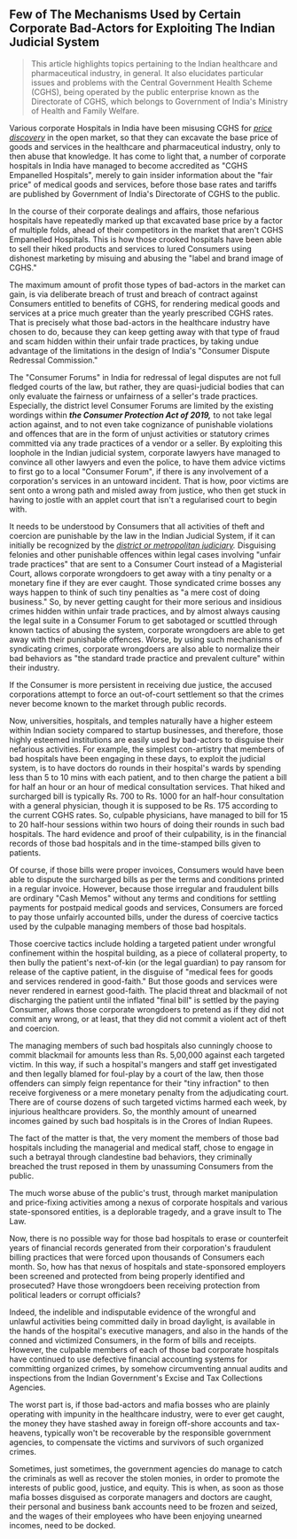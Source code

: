## Few of The Mechanisms Used by Certain Corporate Bad-Actors for Exploiting The Indian Judicial System

>This article highlights topics pertaining to the Indian healthcare and pharmaceutical industry, in general. It also elucidates particular issues and problems with the Central Government Health Scheme (CGHS), being operated by the public enterprise known as the Directorate of CGHS, which belongs to Government of India's Ministry of Health and Family Welfare. 

Various corporate Hospitals in India have been misusing CGHS for *[price discovery](https://en.wikipedia.org/wiki/Price_discovery)* in the open market, so that they can excavate the base price of goods and services in the healthcare and pharmaceutical industry, only to then abuse that knowledge. It has come to light that, a number of corporate hospitals in India have managed to become accredited as "CGHS Empanelled Hospitals", merely to gain insider information about the "fair price" of medical goods and services, before those base rates and tariffs are published by Government of India's Directorate of CGHS to the public. 

In the course of their corporate dealings and affairs, those nefarious hospitals have repeatedly marked up that excavated base price by a factor of multiple folds, ahead of their competitors in the market that aren't CGHS Empanelled Hospitals. This is how those crooked hospitals have been able to sell their hiked products and services to lured Consumers using dishonest marketing by misuing and abusing the "label and brand image of CGHS." 

The maximum amount of profit those types of bad-actors in the market can gain, is via deliberate breach of trust and breach of contract against Consumers entitled to benefits of CGHS, for rendering medical goods and services at a price much greater than the yearly prescribed CGHS rates. That is precisely what those bad-actors in the healthcare industry have chosen to do, because they can keep getting away with that type of fraud and scam hidden within their unfair trade practices, by taking undue advantage of the limitations in the design of India's "Consumer Dispute Redressal Commission."

The "Consumer Forums" in India for redressal of legal disputes are not full fledged courts of the law, but rather, they are quasi-judicial bodies that can only evaluate the fairness or unfairness of a seller's trade practices. Especially, the district level Consumer Forums are limited by the existing wordings within ***the Consumer Protection Act of 2019,*** to not take legal action against, and to not even take cognizance of punishable violations and offences that are in the form of unjust activities or statutory crimes committed via any trade practices of a vendor or a seller. By exploiting this loophole in the Indian judicial system, corporate lawyers have managed to convince all other lawyers and even the police, to have them advice victims to first go to a local "Consumer Forum", if there is any involvement of a corporation's services in an untoward incident. That is how, poor victims are sent onto a wrong path and misled away from justice, who then get stuck in having to jostle with an applet court that isn't a regularised court to begin with. 

It needs to be understood by Consumers that all activities of theft and coercion are punishable by the law in the Indian Judicial System, if it can initially be recognized by the *[district or metropolitan judiciary](https://en.wikipedia.org/wiki/Judiciary_of_India#Courts_Structure).* Disguising felonies and other punishable offences within legal cases involving "unfair trade practices" that are sent to a Consumer Court instead of a Magisterial Court, allows corporate wrongdoers to get away with a tiny penalty or a monetary fine if they are ever caught. Those syndicated crime bosses any ways happen to think of such tiny penalties as "a mere cost of doing business." So, by never getting caught for their more serious and insidious crimes hidden within unfair trade practices, and by almost always causing the legal suite in a Consumer Forum to get sabotaged or scuttled through known tactics of abusing the system, corporate wrongdoers are able to get away with their punishable offences. Worse, by using such mechanisms of syndicating crimes, corporate wrongdoers are also able to normalize their bad behaviors as "the standard trade practice and prevalent culture" within their industry. 

If the Consumer is more persistent in receiving due justice, the accused corporations attempt to force an out-of-court settlement so that the crimes never become known to the market through public records.  

Now, universities, hospitals, and temples naturally have a higher esteem within Indian society compared to startup businesses, and therefore, those highly esteemed institutions are easily used by bad-actors to disguise their nefarious activities. For example, the simplest con-artistry that members of bad hospitals have been engaging in these days, to exploit the judicial system, is to have doctors do rounds in their hospital's wards by spending less than 5 to 10 mins with each patient, and to then charge the patient a bill for half an hour or an hour of medical consultation services. That hiked and surcharged bill is typically Rs. 700 to Rs. 1000 for an half-hour consultation with a general physician, though it is supposed to be Rs. 175 according to the current CGHS rates. So, culpable physicians, have managed to bill for 15 to 20 half-hour sessions within two hours of doing their rounds in such bad hospitals. The hard evidence and proof of their culpability, is in the financial records of those bad hospitals and in the time-stamped bills given to patients. 

Of course, if those bills were proper invoices, Consumers would have been able to dispute the surcharged bills as per the terms and conditions printed in a regular invoice. However, because those irregular and fraudulent bills are ordinary "Cash Memos" without any terms and conditions for settling payments for postpaid medical goods and services, Consumers are forced to pay those unfairly accounted bills, under the duress of coercive tactics used by the culpable managing members of those bad hospitals. 

Those coercive tactics include holding a targeted patient under wrongful confinement within the hospital building, as a piece of collateral property, to then bully the patient's next-of-kin (or the legal guardian) to pay ransom for release of the captive patient, in the disguise of "medical fees for goods and services rendered in good-faith." But those goods and services were never rendered in earnest good-faith. The placid threat and blackmail of not discharging the patient until the inflated "final bill" is settled by the paying Consumer, allows those corporate wrongdoers to pretend as if they did not commit any wrong, or at least, that they did not commit a violent act of theft and coercion. 

The managing members of such bad hospitals also cunningly choose to commit blackmail for amounts less than Rs. 5,00,000 against each targeted victim. In this way, if such a hospital's mangers and staff get investigated and then legally blamed for foul-play by a court of the law, then those offenders can simply feign repentance for their "tiny infraction" to then receive forgiveness or a mere monetary penalty from the adjudicating court. There are of course dozens of such targeted victims harmed each week, by injurious healthcare providers. So, the monthly amount of unearned incomes gained by such bad hospitals is in the Crores of Indian Rupees. 

The fact of the matter is that, the very moment the members of those bad hospitals including the managerial and medical staff, chose to engage in such a betrayal through clandestine bad behaviors, they criminally breached the trust reposed in them by unassuming Consumers from the public. 

The much worse abuse of the public's trust, through market manipulation and price-fixing activities among a nexus of corporate hospitals and various state-sponsored entities, is a deplorable tragedy, and a grave insult to The Law. 

Now, there is no possible way for those bad hospitals to erase or counterfeit years of financial records generated from their corporation's fraudulent billing practices that were forced upon thousands of Consumers each month. So, how has that nexus of hospitals and state-sponsored employers been screened and protected from being properly identified and prosecuted? Have those wrongdoers been receiving protection from political leaders or corrupt officials? 

Indeed, the indelible and indisputable evidence of the wrongful and unlawful activities being committed daily in broad daylight, is available in the hands of the hospital's executive managers, and also in the hands of the conned and victimized Consumers, in the form of bills and receipts. However, the culpable members of each of those bad corporate hospitals have continued to use defective financial accounting systems for committing organized crimes, by somehow circumventing annual audits and inspections from the Indian Government's Excise and Tax Collections Agencies. 

The worst part is, if those bad-actors and mafia bosses who are plainly operating with impunity in the healthcare industry, were to ever get caught, the money they have stashed away in foreign off-shore accounts and tax-heavens, typically won't be recoverable by the responsible government agencies, to compensate the victims and survivors of such organized crimes.  

Sometimes, just sometimes, the government agencies do manage to catch the criminals as well as recover the stolen monies, in order to promote the interests of public good, justice, and equity. This is when, as soon as those mafia bosses disguised as corporate managers and doctors are caught, their personal and business bank accounts need to be frozen and seized, and the wages of their employees who have been enjoying unearned incomes, need to be docked.  
